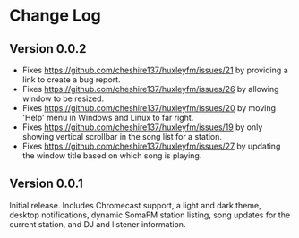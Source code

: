 # Change Log

## Version 0.0.2

- Fixes https://github.com/cheshire137/huxleyfm/issues/21 by providing a link to create a bug report.
- Fixes https://github.com/cheshire137/huxleyfm/issues/26 by allowing window to be resized.
- Fixes https://github.com/cheshire137/huxleyfm/issues/20 by moving 'Help' menu in Windows and Linux to far right.
- Fixes https://github.com/cheshire137/huxleyfm/issues/19 by only showing vertical scrollbar in the song list for a station.
- Fixes https://github.com/cheshire137/huxleyfm/issues/27 by updating the window title based on which song is playing.

## Version 0.0.1

Initial release. Includes Chromecast support, a light and dark theme, desktop notifications, dynamic SomaFM station listing, song updates for the current station, and DJ and listener information.
